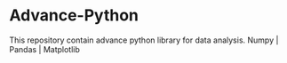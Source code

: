 # Advance-Python
This repository contain advance python library for data analysis.
Numpy | Pandas | Matplotlib

